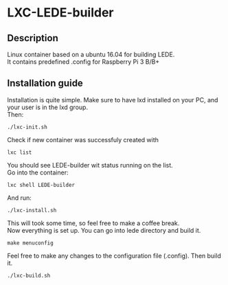 # LXC-LEDE-builder

## Description
Linux container based on a ubuntu 16.04 for building LEDE.  
It contains predefined .config for Raspberry Pi 3 B/B+  

## Installation guide
Installation is quite simple. Make sure to have lxd installed on your PC, and your user is in the lxd group.  
Then:  
```
./lxc-init.sh
```
Check if new container was successfuly created with
```
lxc list
```
You should see LEDE-builder wit status running on the list.  
Go into the container:
```
lxc shell LEDE-builder
```
And run:
```
./lxc-install.sh
```
This will took some time, so feel free to make a coffee break.  
Now everything is set up.
You can go into lede directory and build it.
```
make menuconfig
```
Feel free to make any changes to the configuration file (.config).
Then build it.
```
./lxc-build.sh
```
